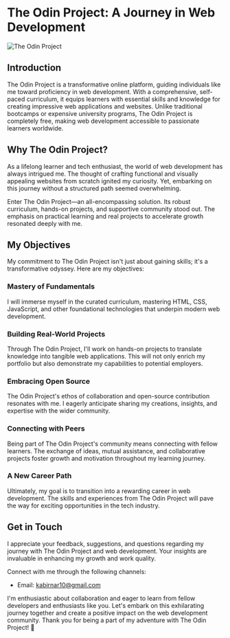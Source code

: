 # The Odin Project: A Journey in Web Development

![The Odin Project](https://github.com/LeviAcker25/The-Odin-Project/assets/137004973/8f15e75a-9c08-4802-9562-205b53630714)

## Introduction

The Odin Project is a transformative online platform, guiding individuals like me toward proficiency in web development. With a comprehensive, self-paced curriculum, it equips learners with essential skills and knowledge for creating impressive web applications and websites. Unlike traditional bootcamps or expensive university programs, The Odin Project is completely free, making web development accessible to passionate learners worldwide.

## Why The Odin Project?

As a lifelong learner and tech enthusiast, the world of web development has always intrigued me. The thought of crafting functional and visually appealing websites from scratch ignited my curiosity. Yet, embarking on this journey without a structured path seemed overwhelming.

Enter The Odin Project—an all-encompassing solution. Its robust curriculum, hands-on projects, and supportive community stood out. The emphasis on practical learning and real projects to accelerate growth resonated deeply with me.

## My Objectives

My commitment to The Odin Project isn't just about gaining skills; it's a transformative odyssey. Here are my objectives:

### Mastery of Fundamentals

I will immerse myself in the curated curriculum, mastering HTML, CSS, JavaScript, and other foundational technologies that underpin modern web development.

### Building Real-World Projects

Through The Odin Project, I'll work on hands-on projects to translate knowledge into tangible web applications. This will not only enrich my portfolio but also demonstrate my capabilities to potential employers.

### Embracing Open Source

The Odin Project's ethos of collaboration and open-source contribution resonates with me. I eagerly anticipate sharing my creations, insights, and expertise with the wider community.

### Connecting with Peers

Being part of The Odin Project's community means connecting with fellow learners. The exchange of ideas, mutual assistance, and collaborative projects foster growth and motivation throughout my learning journey.

### A New Career Path

Ultimately, my goal is to transition into a rewarding career in web development. The skills and experiences from The Odin Project will pave the way for exciting opportunities in the tech industry.

## Get in Touch

I appreciate your feedback, suggestions, and questions regarding my journey with The Odin Project and web development. Your insights are invaluable in enhancing my growth and work quality.

Connect with me through the following channels:

- Email: kabirnar10@gmail.com

I'm enthusiastic about collaboration and eager to learn from fellow developers and enthusiasts like you. Let's embark on this exhilarating journey together and create a positive impact on the web development community. Thank you for being a part of my adventure with The Odin Project! 🌟
